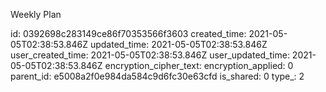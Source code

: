 Weekly Plan

id: 0392698c283149ce86f70353566f3603
created_time: 2021-05-05T02:38:53.846Z
updated_time: 2021-05-05T02:38:53.846Z
user_created_time: 2021-05-05T02:38:53.846Z
user_updated_time: 2021-05-05T02:38:53.846Z
encryption_cipher_text: 
encryption_applied: 0
parent_id: e5008a2f0e984da584c9d6fc30e63cfd
is_shared: 0
type_: 2